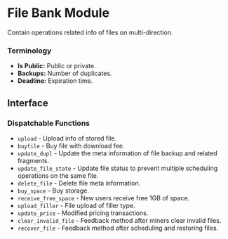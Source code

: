 # File Bank Module

Contain operations related info of files on multi-direction.

### Terminology

* **Is Public:** Public or private.
* **Backups:** Number of duplicates.
* **Deadline:** Expiration time.

## Interface

### Dispatchable Functions

* `upload` - Upload info of stored file.
* `buyfile` - Buy file with download fee.
* `update_dupl` - Update the meta information of file backup and related fragments.
* `update_file_state` - Update file status to prevent multiple scheduling operations on the same file.
* `delete_file` - Delete file meta information.
* `buy_space` - Buy storage.
* `receive_free_space` - New users receive free 1GB of space.
* `upload_filler` - File upload of filler type.
* `update_price` - Modified pricing transactions.
* `clear_invalid_file` - Feedback method after miners clear invalid files.
* `recover_file` - Feedback method after scheduling and restoring files.

